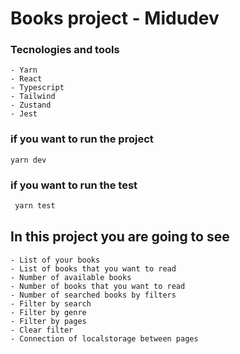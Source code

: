 # Books project - Midudev

### Tecnologies and tools
    - Yarn
    - React
    - Typescript
    - Tailwind
    - Zustand
    - Jest

### if you want to run the project

```
yarn dev 
```

### if you want to run the test

```bash
 yarn test 
```

## In this project you are going to see
    - List of your books
    - List of books that you want to read
    - Number of available books
    - Number of books that you want to read
    - Number of searched books by filters
    - Filter by search
    - Filter by genre
    - Filter by pages
    - Clear filter
    - Connection of localstorage between pages 
